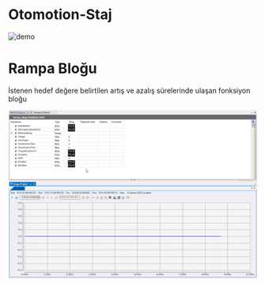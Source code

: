 # Otomotion-Staj
![demo]()

# Rampa Bloğu
İstenen hedef değere belirtilen artış ve azalış sürelerinde ulaşan fonksiyon bloğu

![demo](https://github.com/DenizErdemAras/Otomotion-Staj/blob/a6707ab1886404050e4b50c0cfa450286d6df82f/Gif/rampa_blogu.gif)
